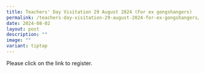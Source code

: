 ```yaml
---
title: Teachers' Day Visitation 29 August 2024 (For ex gongshangers)
permalink: /teachers-day-visitation-29-august-2024-for-ex-gongshangers/
date: 2024-08-02
layout: post
description: ""
image: ""
variant: tiptap
---
```

<p>Please click on the link to register.</p>
<p></p>
<p></p>